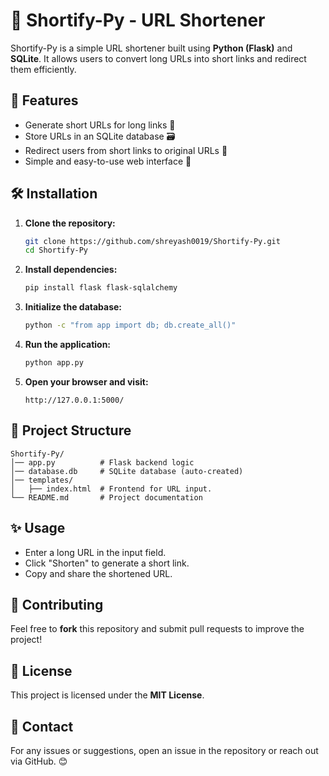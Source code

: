 # 🚀 Shortify-Py - URL Shortener

Shortify-Py is a simple URL shortener built using **Python (Flask)** and **SQLite**. It allows users to convert long URLs into short links and redirect them efficiently.

## 📌 Features
- Generate short URLs for long links 🔗
- Store URLs in an SQLite database 🗃️
- Redirect users from short links to original URLs 🚀
- Simple and easy-to-use web interface 🎨

## 🛠️ Installation
1. **Clone the repository:**
   ```bash
   git clone https://github.com/shreyash0019/Shortify-Py.git
   cd Shortify-Py
   ```
2. **Install dependencies:**
   ```bash
   pip install flask flask-sqlalchemy
   ```
3. **Initialize the database:**
   ```bash
   python -c "from app import db; db.create_all()"
   ```
4. **Run the application:**
   ```bash
   python app.py
   ```
5. **Open your browser and visit:**
   ```
   http://127.0.0.1:5000/
   ```

## 📂 Project Structure
```
Shortify-Py/
│── app.py          # Flask backend logic
│── database.db     # SQLite database (auto-created)
│── templates/
│   ├── index.html  # Frontend for URL input.
└── README.md       # Project documentation
```

## ✨ Usage
- Enter a long URL in the input field.
- Click "Shorten" to generate a short link.
- Copy and share the shortened URL.

## 🤝 Contributing
Feel free to **fork** this repository and submit pull requests to improve the project!

## 📜 License
This project is licensed under the **MIT License**.

## 📧 Contact
For any issues or suggestions, open an issue in the repository or reach out via GitHub. 😊

